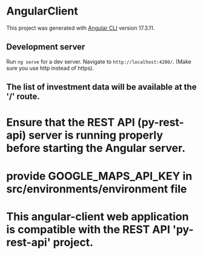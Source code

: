 # AngularClient

This project was generated with [Angular CLI](https://github.com/angular/angular-cli) version 17.3.11.

## Development server

Run `ng serve` for a dev server. Navigate to `http://localhost:4200/`. 
(Make sure you use http instead of https).

## The list of investment data will be available at the '/' route.
# Ensure that the REST API (py-rest-api) server is running properly before starting the Angular server. 

# provide GOOGLE_MAPS_API_KEY in src/environments/environment file

# This angular-client web application is compatible with the REST API 'py-rest-api' project.


